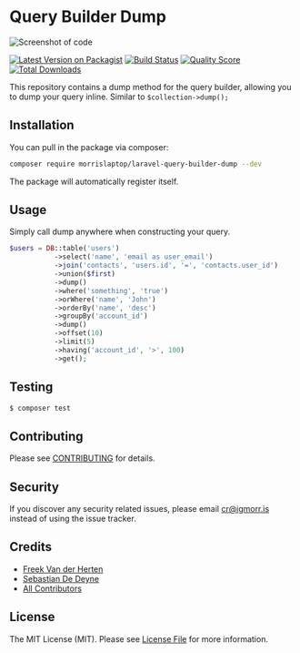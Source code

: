 # Query Builder Dump

![Screenshot of code](https://pbs.twimg.com/media/DPZ96-zXUAEbs3L.jpg:large)

[![Latest Version on Packagist](https://img.shields.io/packagist/v/morrislaptop/laravel-query-builder-dump.svg?style=flat-square)](https://packagist.org/packages/morrislaptop/laravel-query-builder-dump)
[![Build Status](https://img.shields.io/travis/morrislaptop/laravel-query-builder-dump/master.svg?style=flat-square)](https://travis-ci.org/morrislaptop/laravel-query-builder-dump)
[![Quality Score](https://img.shields.io/scrutinizer/g/morrislaptop/laravel-query-builder-dump.svg?style=flat-square)](https://scrutinizer-ci.com/g/morrislaptop/laravel-query-builder-dump)
[![Total Downloads](https://img.shields.io/packagist/dt/morrislaptop/laravel-query-builder-dump.svg?style=flat-square)](https://packagist.org/packages/morrislaptop/laravel-query-builder-dump)

This repository contains a dump method for the query builder, allowing you to dump your query inline. Similar to `$collection->dump();`

## Installation

You can pull in the package via composer:

``` bash
composer require morrislaptop/laravel-query-builder-dump --dev
```

The package will automatically register itself.

## Usage

Simply call dump anywhere when constructing your query.

```php
$users = DB::table('users')
           ->select('name', 'email as user_email')
           ->join('contacts', 'users.id', '=', 'contacts.user_id')
           ->union($first)
           ->dump()
           ->where('something', 'true')
           ->orWhere('name', 'John')
           ->orderBy('name', 'desc')
           ->groupBy('account_id')
           ->dump()
           ->offset(10)
           ->limit(5)
           ->having('account_id', '>', 100)
           ->get();
```

## Testing

``` bash
$ composer test
```

## Contributing

Please see [CONTRIBUTING](CONTRIBUTING.md) for details.

## Security

If you discover any security related issues, please email cr@igmorr.is instead of using the issue tracker.

## Credits

- [Freek Van der Herten](https://github.com/freekmurze)
- [Sebastian De Deyne](https://github.com/sebastiandedeyne)
- [All Contributors](../../contributors)

## License

The MIT License (MIT). Please see [License File](LICENSE.md) for more information.
